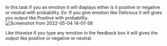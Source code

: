 In this task if you an emotion it will diaplays either is it positive or negative or neutral with probability.
Ex: If you give emotion like Delicious it will gives you output like Positive with probability.
![Screenshot from 2022-05-04 14-01-58](https://user-images.githubusercontent.com/99468260/169989265-daa9347c-9937-45b5-aa28-273acd156cb3.png)

Like thiswise if you type any emotion in the feedback box it will gives the output like positive or negative or neutral.
